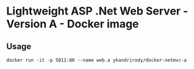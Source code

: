 # Lightweight ASP .Net Web Server - Version A - Docker image


## Usage
```
docker run -it -p 5011:80 --name web.a ykandrirody/docker-netmvc-a
```
